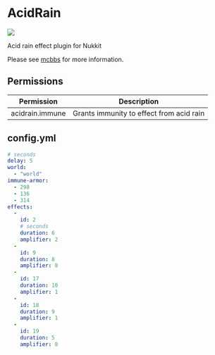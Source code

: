 # AcidRain
[![](http://i.loli.net/2018/10/23/5bcef3bf626e3.png)](http://www.mcbbs.net/thread-825299-1-1.html "酸雨")

Acid rain effect plugin for Nukkit

Please see [mcbbs](http://www.mcbbs.net/thread-825299-1-1.html) for more information.
## Permissions
| Permission | Description |
| - | - |
| acidrain.immune | Grants immunity to effect from acid rain |
## config.yml
```yaml
# seconds
delay: 5
world:
  - "world"
immune-armor:
  - 298
  - 136
  - 314
effects:
  -
    id: 2
    # seconds
    duration: 6
    amplifier: 2
  -
    id: 9
    duration: 8
    amplifier: 0
  -
    id: 17
    duration: 10
    amplifier: 1
  -
    id: 18
    duration: 9
    amplifier: 1
  -
    id: 19
    duration: 5
    amplifier: 0
```
